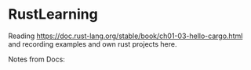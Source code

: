 # RustLearning

Reading https://doc.rust-lang.org/stable/book/ch01-03-hello-cargo.html and recording examples and own rust projects here.


Notes from Docs:
